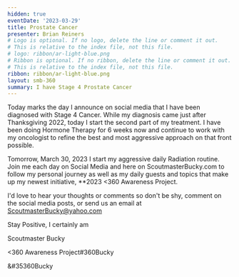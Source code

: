 ```yaml
---
hidden: true
eventDate: '2023-03-29'
title: Prostate Cancer
presenter: Brian Reiners
# Logo is optional. If no logo, delete the line or comment it out.
# This is relative to the index file, not this file.
# logo: ribbon/ar-light-blue.png
# Ribbon is optional. If no ribbon, delete the line or comment it out.
# This is relative to the index file, not this file.
ribbon: ribbon/ar-light-blue.png
layout: smb-360
summary: I have Stage 4 Prostate Cancer
---
```


Today marks the day I announce on social media that I have been diagnosed with Stage 4 Cancer.  While my diagnosis came just after Thanksgiving 2022, today I start the second part of my treatment.  I have been doing Hormone Therapy for 6 weeks now and continue to work with my oncologist to refine the best and most aggressive approach on that front possible.

Tomorrow, March 30, 2023 I start my aggressive daily Radiation routine.  Join me each day on Social Media and here on ScoutmasterBucky.com to follow my personal journey as well as my daily guests and topics that make up my newest initiative, **2023 <span class="C(red)">&lt;3</span>60 Awareness Project.

I'd love to hear your thoughts or comments so don't be shy, comment on the social media posts, or send us an email at ScoutmasterBucky@yahoo.com

Stay Positive, I certainly am

Scoutmaster Bucky

<span class="C(red)">&lt;3</span>60 Awareness Project#360Bucky

<span class="C(red)">&#35360Bucky</span>
